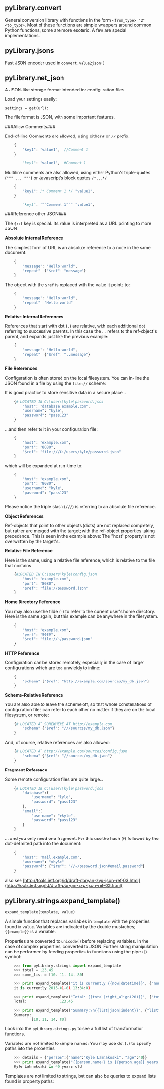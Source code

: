 pyLibrary.convert
-----------------

General conversion library with functions in the form `<from_type> "2" <to_type>`.
Most of these functions are simple wrappers around common Python functions,
some are more esoteric.  A few are special implementations.

pyLibrary.jsons
---------------

Fast JSON encoder used in `convert.value2json()`

pyLibrary.net_json
------------------




A JSON-like storage format intended for configuration files

Load your settings easily:

    settings = get(url):

The file format is JSON, with some important features.

###Allow Comments###

End-of-line Comments are allowed, using either `#` or `//` prefix:

```javascript
    {
        "key1": "value1",  //Comment 1
    }
```
```python
        "key1": "value1",  #Comment 1
```

Multiline comments are also allowed, using either Python's triple-quotes
(`""" ... """`) or Javascript's block quotes `/*...*/`

```javascript
    {
        "key1": /* Comment 1 */ "value1",
    }
```
```python
        "key1": """Comment 1""" "value1",
```

###Reference other JSON###

The `$ref` key is special.  Its value is interpreted as a URL pointing to more JSON

**Absolute Internal Reference**

The simplest form of URL is an absolute reference to a node in the same
document:


```python
    {
        "message": "Hello world",
        "repeat": {"$ref": "message"}
    }
```

The object with the `$ref` is replaced with the value it points to:

```python
    {
        "message": "Hello world",
        "repeat": "Hello world"
    }
```

**Relative Internal References**

References that start with dot (`.`) are relative, with each additional dot
referring to successive parents.   In this case the `..` refers to the
ref-object's parent, and expands just like the previous example:

```python
    {
        "message": "Hello world",
        "repeat": {"$ref": "..message"}
    }
```

**File References**

Configuration is often stored on the local filesystem.  You can in-line the
JSON found in a file by using the `file://` scheme:

It is good practice to store sensitive data in a secure place...

```python
    {# LOCATED IN C:\users\kyle\password.json
        "host": "database.example.com",
        "username": "kyle",
        "password": "pass123"
    }
```
...and then refer to it in your configuration file:

```python
    {
        "host": "example.com",
        "port": "8080",
        "$ref": "file:///C:/users/kyle/password.json"
    }
```

which will be expanded at run-time to:

```python
    {
        "host": "example.com",
        "port": "8080",
        "username": "kyle",
        "password": "pass123"
    }
```

Please notice the triple slash (`///`) is referring to an absolute file
reference.

**Object References**

Ref-objects that point to other objects (dicts) are not replaced completely,
but rather are merged with the target; with the ref-object
properties taking precedence.   This is seen in the example above: The "host"
property is not overwritten by the target's.

**Relative File Reference**

Here is the same, using a relative file reference; which is relative to the
file that contains

```python
    {#LOCATED IN C:\users\kyle\config.json
        "host": "example.com",
        "port": "8080",
        "$ref": "file://password.json"
    }
```

**Home Directory Reference**

You may also use the tilde (`~`) to refer to the current user's home directory.
Here is the same again, but this example can be anywhere in the filesystem.

```python
    {
        "host": "example.com",
        "port": "8080",
        "$ref": "file://~/password.json"
    }
```

**HTTP Reference**

Configuration can be stored remotely, especially in the case of larger
configurations which are too unwieldy to inline:

```python
    {
        "schema":{"$ref": "http://example.com/sources/my_db.json"}
    }
```

**Scheme-Relative Reference**

You are also able to leave the scheme off, so that whole constellations of
configuration files can refer to each other no matter if they are on the local
filesystem, or remote:

```python
    {# LOCATED AT SOMEWHERE AT http://example.com
        "schema":{"$ref": "///sources/my_db.json"}
    }
```

And, of course, relative references are also allowed:

```python
    {# LOCATED AT http://example.com/sources/config.json
        "schema":{"$ref": "//sources/my_db.json"}
    }
```

**Fragment Reference**

Some remote configuration files are quite large...

```python
    {# LOCATED IN C:\users\kyle\password.json
        "database":{
            "username": "kyle",
            "password": "pass123"
        },
        "email":{
            "username": "ekyle",
            "password": "pass123"
        }
    }
```

... and you only need one fragment.  For this use the hash (`#`) followed by
the dot-delimited path into the document:

```python
    {
        "host": "mail.example.com",
        "username": "ekyle"
        "password": {"$ref": "//~/password.json#email.password"}
    }
```


also see [http://tools.ietf.org/id/draft-pbryan-zyp-json-ref-03.html](http://tools.ietf.org/id/draft-pbryan-zyp-json-ref-03.html)

pyLibrary.strings.expand_template()
-----------------------------------

    expand_template(template, value)

A simple function that replaces variables in `template` with the properties
found in `value`. Variables are indicated by the double mustaches;
`{{example}}` is a variable.

Properties are converted to `unicode()` before replacing variables.  In the case
of complex properties; converted to JSON.  Further string manipulation can be
performed by feeding properties to functions using the pipe (`|`) symbol:

```python
    >>> from pyLibrary.strings import expand_template
    >>> total = 123.45
    >>> some_list = [10, 11, 14, 80]

    >>> print expand_template("it is currently {{now|datetime}}", {"now": 1420119241000})
    it is currently 2015-01-01 13:34:01

    >>> print expand_template("Total: {{total|right_align(20)}}", {"total": total})
    Total:               123.45

    >>> print expand_template("Summary:\n{{list|json|indent}}", {"list": some_list})
    Summary:
            [10, 11, 14, 80]
```

Look into the `pyLibrary.strings.py` to see a full list of transformation
functions.

Variables are not limited to simple names: You may use dot (`.`) to specify
paths into the properties
```python
    >>> details = {"person":{"name":"Kyle Lahnakoski", "age":40}}
    >>> print expand_template("{{person.name}} is {{person.age}} years old", details)
    Kyle Lahnakoski is 40 years old
```
Templates are not limited to strings, but can also be queries to expand lists
found in property paths:

<incomplete>
